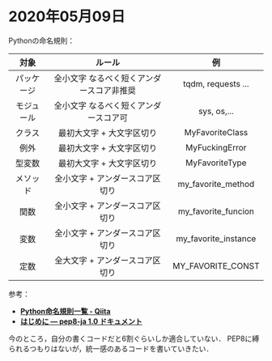 # 2020年05月09日 


Pythonの命名規則：


|    対象    |                   ルール                  |          例          |
|:----------:|:-----------------------------------------:|:--------------------:|
| パッケージ | 全小文字 なるべく短くアンダースコア非推奨 | tqdm, requests ...   |
| モジュール | 全小文字 なるべく短くアンダースコア可     | sys, os,...          |
| クラス     | 最初大文字 + 大文字区切り                 | MyFavoriteClass      |
| 例外       | 最初大文字 + 大文字区切り                 | MyFuckingError       |
| 型変数     | 最初大文字 + 大文字区切り                 | MyFavoriteType       |
| メソッド   | 全小文字 + アンダースコア区切り           | my_favorite_method   |
| 関数       | 全小文字 + アンダースコア区切り           | my_favorite_funcion  |
| 変数       | 全小文字 + アンダースコア区切り           | my_favorite_instance |
| 定数       | 全大文字 + アンダースコア区切り           | MY_FAVORITE_CONST    |


参考：

* **[Python命名規則一覧 - Qiita](https://qiita.com/naomi7325/items/4eb1d2a40277361e898b)**
* **[はじめに — pep8-ja 1.0 ドキュメント](https://pep8-ja.readthedocs.io/ja/latest/#id24)**


今のところ，自分の書くコードだと6割ぐらいしか適合していない．
PEP8に縛られるつもりはないが，統一感のあるコードを書いていきたい．
